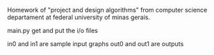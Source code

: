  Homework of "project and design algorithms" from computer science departament at federal university of minas gerais. 

main.py get and put the i/o files 

in0 and in1 are sample input graphs
out0 and out1 are outputs
